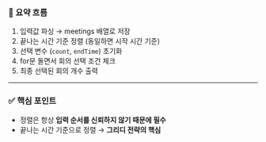 ### 📌 요약 흐름

1. 입력값 파싱 → meetings 배열로 저장
2. 끝나는 시간 기준 정렬 (동일하면 시작 시간 기준)
3. 선택 변수 (`count`, `endTime`) 초기화
4. for문 돌면서 회의 선택 조건 체크
5. 최종 선택된 회의 개수 출력

---

### ✅ 핵심 포인트

- 정렬은 항상 **입력 순서를 신뢰하지 않기 때문에 필수**
- 끝나는 시간 기준으로 정렬 → **그리디 전략의 핵심**
